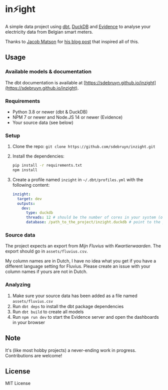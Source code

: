 # in⚡️ight

A simple data project using [dbt](https://getdbt.com), [DuckDB](https://duckdb.org/) and [Evidence](https://evidence.dev/) to analyse your electricity data from Belgian smart meters.

Thanks to [Jacob Matson](https://github.com/matsonj) for [his blog post](https://www.dataduel.co/modern-data-stack-in-a-box-with-duckdb/) that inspired all of this.

## Usage

### Available models & documentation

The dbt documentation is available at [https://sdebruyn.github.io/inzight](https://sdebruyn.github.io/inzight).

### Requirements

* Python 3.8 or newer (dbt & DuckDB)
* NPM 7 or newer and Node.JS 14 or newer (Evidence)
* Your source data (see below)

### Setup

1. Clone the repo: `git clone https://github.com/sdebruyn/inzight.git`
1. Install the dependencies:
    ```bash
    pip install -r requirements.txt
    npm install
    ```
1. Create a profile named `inzight` in `~/.dbt/profiles.yml` with the following content:

    ```yaml
    inzight:
      target: dev
      outputs:
        dev:
          type: duckdb
          threads: 12 # should be the number of cores in your system (or double if you have hyperthreading)
          database: /path_to_the_project/inzight.duckdb # point to the project folder
    ```

### Source data

The project expects an export from *Mijn Fluvius* with *Kwartierwaarden*. The export should go in `assets/fluvius.csv`.

My column names are in Dutch, I have no idea what you get if you have a different language setting for Fluvius. Please create an issue with your column names if yours are not in Dutch.

### Analyzing

1. Make sure your source data has been added as a file named `assets/fluvius.csv`
1. Run `dbt deps` to install the dbt package dependencies
1. Run `dbt build` to create all models
1. Run `npm run dev` to start the Evidence server and open the dashboards in your browser

## Note

It's (like most hobby projects) a never-ending work in progress. Contributions are welcome!

## License

MIT License
